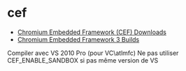 # cef
- [Chromium Embedded Framework (CEF) Downloads](http://www.magpcss.net/cef_downloads/)
- [Chromium Embedded Framework 3 Builds](https://cefbuilds.com/)

Compiler avec VS 2010 Pro (pour VC\atlmfc)
Ne pas utiliser CEF_ENABLE_SANDBOX si pas même version de VS
